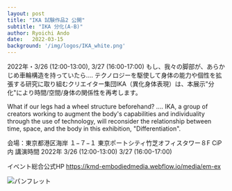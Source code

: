 ```yaml
---
layout: post
title: "IKA 試験作品2 公開"
subtitle: "IKA 分化(A-B)"
author: Ryoichi Ando
date:   2022-03-15
background: '/img/logos/IKA_white.png'
---
```


2022年・3/26 (12:00-13:00), 3/27 (16:00-17:00)
もし、我々の脚部が、あらかじめ車輪構造を持っていたら....
テクノロジーを駆使して身体の能力や個性を拡張する研究に取り組むクリエイター集団IKA（異化身体表現）は、本展示"分化"により時間/空間/身体の関係性を再考します。

What if our legs had a wheel structure beforehand? ....
IKA, a group of creators working to augment the body's capabilities and individuality through the use of technology, will reconsider the relationship between time, space, and the body in this exhibition, "Differentiation".

会場：東京都港区海岸 １−７−１ 東京ポートシティ竹芝オフィスタワー８F CiP内
講演時間
2022年
3/26 (12:00-13:00)
3/27 (16:00-17:00)

イベント総合公式HP
https://kmd-embodiedmedia.webflow.io/media/em-ex

![パンフレット](https://github.com/tuz358/axereal2.github.io/blob/2f279a78b60d1a8f232415ea76dc9661063dd6dd/img/ika/emex.jpg "パンフレット")
